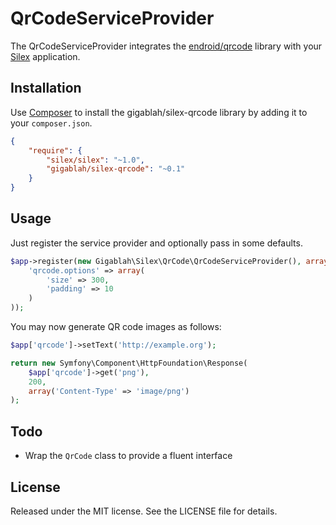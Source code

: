 QrCodeServiceProvider
=====================

The QrCodeServiceProvider integrates the [endroid/qrcode][1] library with your [Silex][2] application.

Installation
------------

Use [Composer][3] to install the gigablah/silex-qrcode library by adding it to your `composer.json`.

```json
{
    "require": {
        "silex/silex": "~1.0",
        "gigablah/silex-qrcode": "~0.1"
    }
}
```

Usage
-----

Just register the service provider and optionally pass in some defaults.

```php
$app->register(new Gigablah\Silex\QrCode\QrCodeServiceProvider(), array(
    'qrcode.options' => array(
        'size' => 300,
        'padding' => 10
    )
));
```

You may now generate QR code images as follows:

```php
$app['qrcode']->setText('http://example.org');

return new Symfony\Component\HttpFoundation\Response(
    $app['qrcode']->get('png'),
    200,
    array('Content-Type' => 'image/png')
);
```

Todo
----

* Wrap the `QrCode` class to provide a fluent interface

License
-------

Released under the MIT license. See the LICENSE file for details.

[1]: https://github.com/Lusitanian/PHPoAuthLib
[2]: http://silex.sensiolabs.org
[3]: http://getcomposer.org
